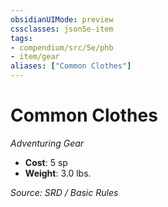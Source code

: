 ```yaml
---
obsidianUIMode: preview
cssclasses: json5e-item
tags:
- compendium/src/5e/phb
- item/gear
aliases: ["Common Clothes"]
---
```

# Common Clothes
*Adventuring Gear*  

- **Cost**: 5 sp
- **Weight**: 3.0 lbs.

*Source: SRD / Basic Rules*